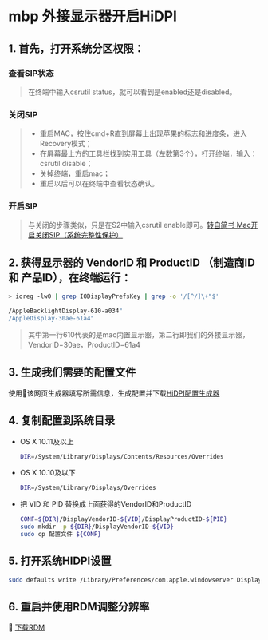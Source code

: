 # mbp 外接显示器开启HiDPI

## 1. 首先，打开系统分区权限：

### 查看SIP状态

>在终端中输入csrutil status，就可以看到是enabled还是disabled。

### 关闭SIP

> - 重启MAC，按住cmd+R直到屏幕上出现苹果的标志和进度条，进入Recovery模式；
> - 在屏幕最上方的工具栏找到实用工具（左数第3个），打开终端，输入：csrutil disable；
> - 关掉终端，重启mac；
> - 重启以后可以在终端中查看状态确认。

### 开启SIP

> 与关闭的步骤类似，只是在S2中输入csrutil enable即可。[转自简书 Mac开启关闭SIP（系统完整性保护）](https://www.jianshu.com/p/fe78d2036192)

## 2. 获得显示器的 VendorID 和 ProductID （制造商ID 和 产品ID），在终端运行：

```bash
> ioreg -lw0 | grep IODisplayPrefsKey | grep -o '/[^/]\+"$'

/AppleBacklightDisplay-610-a034"
/AppleDisplay-30ae-61a4"
```

>其中第一行610代表的是mac内置显示器，第二行即我们的外接显示器，VendorID=30ae，ProductID=61a4

## 3. 生成我们需要的配置文件

   使用该网页生成器填写所需信息，生成配置并下载[HiDPI配置生成器](https://comsysto.github.io/Display-Override-PropertyList-File-Parser-and-Generator-with-HiDPI-Support-For-Scaled-Resolutions/)

## 4. 复制配置到系统目录

- OS X 10.11及以上

  ```bash
  DIR=/System/Library/Displays/Contents/Resources/Overrides
  ```

- OS X 10.10及以下

  ```bash
  DIR=/System/Library/Displays/Overrides
  ```

- 把 VID 和 PID 替换成上面获得的VendorID和ProductID

  ```bash
  CONF=${DIR}/DisplayVendorID-${VID}/DisplayProductID-${PID}
  sudo mkdir -p ${DIR}/DisplayVendorID-${VID}
  sudo cp 配置文件 ${CONF}
  ```

## 5. 打开系统HIDPI设置

```bash
sudo defaults write /Library/Preferences/com.apple.windowserver DisplayResolutionEnabled -bool YES
```

## 6. 重启并使用RDM调整分辨率

 [下载RDM](http://avi.alkalay.net/software/RDM/)


